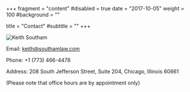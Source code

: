 +++
fragment = "content"
#disabled = true
date = "2017-10-05"
weight = 100
#background = ""

title = "Contact"
#subtitle = ""
+++

![Keith Southam](/images/contact-keith.png)

Email: [keith@southamlaw.com](mailto:keith@southamlaw.com)

Phone: +1 (773) 466-4478

Address: 208 South Jefferson Street, Suite 204, Chicago, Illinois 60661

(Please note that office hours are by appointment only)
